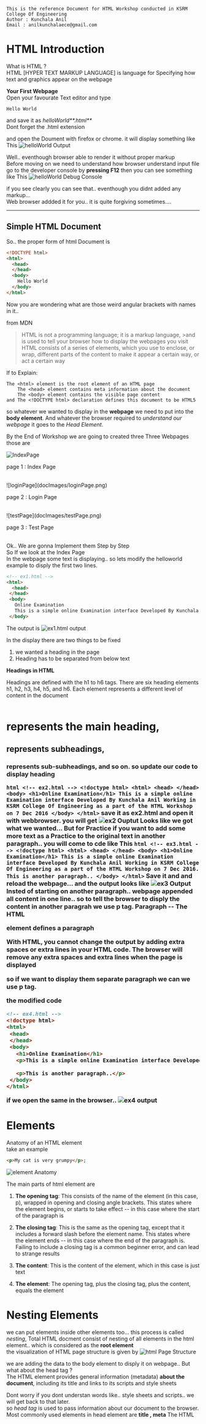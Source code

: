 ```
This is the reference Document for HTML Workshop conducted in KSRM College Of Engineering
Author : Kunchala Anil
Email : anilkunchalaece@gmail.com
```

# **HTML Introduction**

What is HTML ?<br>
HTML [HYPER TEXT MARKUP LANGUAGE] is language for Specifying how text and graphics appear on the webpage<br>

**Your First Webpage**<br>
Open your favourate Text editor and type<br>

```
Hello World
```

and save it as _helloWorld**.html**_<br>
Dont forget the .html extension

and open the Doument with firefox or chrome. it will display something like This ![helloWorld Output](docImages/helloWorld.png)

Well.. eventhough browser able to render it without proper markup<br>
Before moving on we need to understand how browser understand input file<br>
go to the developer console by **pressing F12** then you can see something like This ![helloWorld Debug Console](docImages/helloWorldF12.png)

if you see clearly you can see that.. eventhough you didnt added any markup...<br>
Web browser addded it for you.. it is quite forgiving sometimes....

--------------------------------------------------------------------------------

**Simple HTML Document**
--
So.. the proper form of html Document is

```html
<!DOCTYPE html>
<html>
  <head>
  </head>
  <body>
    Hello World
  </body>
</html>
```

Now you are wondering what are those weird angular brackets with names in it..

from MDN

> HTML is not a programming language; it is a markup language, >and is used to tell your browser how to display the webpages you visit HTML consists of a series of elements, which you use to enclose, or wrap, different parts of the content to make it appear a certain way, or act a certain way

If to Explain:

```
The <html> element is the root element of an HTML page
    The <head> element contains meta information about the document
    The <body> element contains the visible page content
and The <!DOCTYPE html> declaration defines this document to be HTML5
```

so whatever we wanted to display in the **webpage** we need to put into the **body element**. And whatever the browser required to _understand our webpage_ it goes to the _Head Element_.

By the End of Workshop we are going to created three Three Webpages those are

![IndexPage](docImages/index.png)

page 1 : Index Page

<br>
![loginPage](docImages/loginPage.png)

page 2 : Login Page

<br>
![testPage](docImages/testPage.png)

page 3 : Test Page

<br>
Ok.. We are gonna Implement them Step by Step<br>
So If we look at the Index Page<br>
In the webpage some text is displaying.. so lets modify the helloworld example to disply the first two lines.

```html
<!-- ex1.html -->
<html>
  <head>
 </head>
 <body>
   Online Examination
   This is a simple online Examination interface Developed By Kunchala Anil Working in KSRM College Of Engineering as a part of the HTML Workshop on 7 Dec 2016.
 </body>
```

The output is ![ex1.html output](docImages/ex1.png)

In the display there are two things to be fixed

1. we wanted a heading in the page
2. Heading has to be separated from below text

**Headings in HTML**

Headings are defined with the h1 to h6 tags. There are six heading elements h1, h2, h3, h4, h5, and h6. Each element represents a different level of content in the document<br>
<br>
<h1> represents the main heading,<br>
<h2>represents subheadings,<br>
<h3>represents sub-subheadings, and so on. so update our code to display heading

`html <!-- ex2.html --> <!doctype html> <html> <head> </head> <body> <h1>Online Examination</h1> This is a simple online Examination interface Developed By Kunchala Anil Working in KSRM College Of Engineering as a part of the HTML Workshop on 7 Dec 2016 </body> </html>` save it as ex2.html and open it with webbrowser. you will get ![ex2 Ouptut](docImages/ex2.png) Looks like we got what we wanted... But for Practice if you want to add some more text as a Practice to the original text in another paragraph.. you will come to cde like This `html <!-- ex3.html --> <!doctype html> <html> <head> </head> <body> <h1>Online Examination</h1> This is a simple online Examination interface Developed By Kunchala Anil Working in KSRM College Of Engineering as a part of the HTML Workshop on 7 Dec 2016. This is another paragraph.. </body> </html>` Save it and and reload the webpage... and the output looks like ![ex3 Output](docImages/ex3.png) Insted of starting on another paragraph.. webpage appended all content in one line.. so to tell the browser to disply the content in another paragrah we use p tag. **Paragraph** -- The HTML <p> element defines a paragraph

With HTML, you cannot change the output by adding extra spaces or extra lines in your HTML code. The browser will remove any extra spaces and extra lines when the page is displayed

so if we want to display them separate paragraph we can we use p tag.

the modified code

```html
<!-- ex4.html -->
<!doctype html>
<html>
 <head>
 </head>
 <body>
   <h1>Online Examination</h1>
   <p>This is a simple online Examination interface Developed By Kunchala Anil Working in KSRM College Of Engineering as a part of the HTML Workshop on 7 Dec 2016.</p>

   <p>This is another paragraph..</p>
 </body>
</html>
```

if we open the same in the browser.. ![ex4 output](docImages/ex4.png)

# **Elements**

Anatomy of an HTML element<br>
take an example

```html
<p>My cat is very grumpy</p>;
```

![element Anatomy](docImages/elementAnatomy.png)

The main parts of html element are

1. **The opening tag**: This consists of the name of the element (in this case, p), wrapped in opening and closing angle brackets. This states where the element begins, or starts to take effect -- in this case where the start of the paragraph is

2. **The closing tag**: This is the same as the opening tag, except that it includes a forward slash before the element name. This states where the element ends -- in this case where the end of the paragraph is. Failing to include a closing tag is a common beginner error, and can lead to strange results

3. **The content**: This is the content of the element, which in this case is just text

4. **The element**: The opening tag, plus the closing tag, plus the content, equals the element

# **Nesting Elements**

we can put elements inside other elements too... this process is called _nesting_, Total HTML docment consist of nesting of all elements in the html element.. which is considered as the **root element**<br>
the visualization of HTML page structure is given by ![html Page Structure](docImages/htmlPageStructure.png)

we are adding the data to the body element to disply it on webpage.. But what about the head tag ?<br>
The HTML <head> element provides general information (metadata) **about the document**, including its title and links to its scripts and style sheets

Dont worry if you dont understan words like.. style sheets and scripts.. we will get back to that later.<br>
so _head tag_ is used to pass information about our document to the browser. Most commonly used elements in head element are **title , meta** The HTML <title> element defines the title of the document, shown in a browser's title bar or on the page's tab ok lets add a title to our example

```html
<!-- ex5.html -->
<!doctype html>
<html>
 <head>
   <title> online Examination</title>
 </head>
 <body>
   <h1>Online Examination</h1>
   <p>This is a simple online Examination interface Developed By Kunchala Anil Working in KSRM College Of Engineering as a part of the HTML Workshop on 7 Dec 2016.</p>

   <p>This is another paragraph..</p>
 </body>
</html>
```

and the output is ![ex5 ouptut](docImages/ex5.png)
